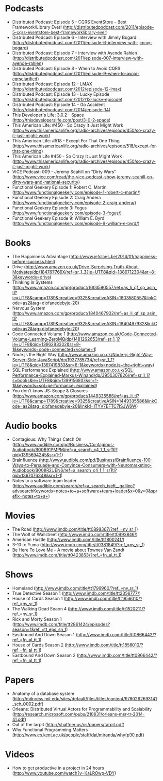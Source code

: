 # Podcasts

- Distributed Podcast: Episode 5 - CQRS EventStore – Best Framework/Library Ever! (http://distributedpodcast.com/2011/episode-5-cqrs-eventstore-best-frameworklibrary-ever)
- Distributed Podcast: Episode 6 - Interview with Jimmy Bogard (http://distributedpodcast.com/2011/episode-6-interview-with-jimmy-bogard)
- Distributed Podcast: Episode 7 - Interview with Ayende Rahien (http://distributedpodcast.com/2011/episode-007-interview-with-ayende-rahien)
- Distributed Podcast: Episode 8 - When to Avoid CQRS (http://distributedpodcast.com/2011/episode-9-when-to-avoid-cqrsclarified)
- Distributed Podcast: Episode 12 - LMAX (http://distributedpodcast.com/2012/episode-12-lmax)
- Distributed Podcast: Episode 13 - Lucky Episode (http://distributedpodcast.com/2012/13-lucky-episode)
- Distributed Podcast: Episode 14 - Go Accident (http://distributedpodcast.com/2014/episode-14)
- This Developer's Life: 3.0.2 - Space (http://thisdeveloperslife.com/post/3-0-2-space)
- This American Life: #450 - So Crazy It Just Might Work (http://www.thisamericanlife.org/radio-archives/episode/450/so-crazy-it-just-might-work)
- This American Life: #518 - Except For That One Thing (http://www.thisamericanlife.org/radio-archives/episode/518/except-for-that-one-thing)
- This American Life #450 - So Crazy It Just Might Work (http://www.thisamericanlife.org/radio-archives/episode/450/so-crazy-it-just-might-work)
- VICE Podcast: 009 - Jeremy Scahill on "Dirty Wars" (http://www.vice.com/read/the-vice-podcast-show-jeremy-scahill-on-dirty-wars-and-national-security)
- Functional Geekery Episode 1: Robert C. Martin (http://www.functionalgeekery.com/episode-1-robert-c-martin/)
- Functional Geekery Episode 2: Craig Andera (http://www.functionalgeekery.com/episode-2-craig-andera/)
- Functional Geekery Episode 3: Fogus (http://www.functionalgeekery.com/episode-3-fogus/)
- Functional Geekery Episode 9: William E. Byrd (http://www.functionalgeekery.com/episode-9-william-e-byrd/)


# Books

- The Happinness Advantage (http://www.jefclaes.be/2014/01/happiness-before-success.html)
- Drive (http://www.amazon.co.uk/Drive-Surprising-Truth-About-Motivates/dp/184767769X/ref=sr_1_3?ie=UTF8&qid=1389712304&sr=8-3&keywords=drive)
- Thinking in Systems (http://www.amazon.com/gp/product/1603580557/ref=as_li_qf_sp_asin_tl?ie=UTF8&camp=1789&creative=9325&creativeASIN=1603580557&linkCode=as2&tag=diofanedebyje-20)
- Nervous System (http://www.amazon.com/gp/product/1840467932/ref=as_li_qf_sp_asin_tl?ie=UTF8&camp=1789&creative=9325&creativeASIN=1840467932&linkCode=as2&tag=diofanedebyje-20)
- Code Connected Volume 1 (http://www.amazon.co.uk/Code-Connected-Volume-Learning-ZeroMQ/dp/1481262653/ref=sr_1_1?ie=UTF8&qid=1396283302&sr=8-1&keywords=code+connected+volume+1)
- Node.js the Right Way (http://www.amazon.co.uk/Node-js-Right-Way-Server-Side-JavaScript/dp/1937785734/ref=sr_1_1?ie=UTF8&qid=1397419833&sr=8-1&keywords=node.js+the+right+way)
- SQL Performance Explained (http://www.amazon.co.uk/SQL-Performance-Explained-Markus-Winand/dp/3950307826/ref=sr_1_1?s=books&ie=UTF8&qid=1399156807&sr=1-1&keywords=sql+performance+explained)
- You don't know JS: Scope & Closures (http://www.amazon.com/gp/product/1449335586/ref=as_li_tl?ie=UTF8&camp=1789&creative=9325&creativeASIN=1449335586&linkCode=as2&tag=diofanedebyje-20&linkId=ITYV7EFTC7ISJW6W) 

# Audio books

- Contagious: Why Things Catch On (http://www.audible.com/pd/Business/Contagious-Audiobook/B00B91PMPM/ref=a_search_c4_1_1_srTtl?qid=1395694245&sr=1-1)
- Brainfluence (http://www.audible.com/pd/Business/Brainfluence-100-Ways-to-Persuade-and-Convince-Consumers-with-Neuromarketing-Audiobook/B008R2UEN6/ref=a_search_c4_1_1_srTtl?qid=1397076348&sr=1-1)
- Notes to a software team leader (http://www.audible.com/search/ref=a_search_tseft__galileo?advsearchKeywords=notes+to+a+software+team+leader&x=0&y=0&sprefix=notes+to+a+)

# Movies

- The Road (http://www.imdb.com/title/tt0898367/?ref_=nv_sr_1)
- The Wolf of Wallstreet (http://www.imdb.com/title/tt0993846/)
- American Hustle (http://www.imdb.com/title/tt1800241/)
- 3-10 to Yuma (http://www.imdb.com/title/tt0381849/?ref_=nv_sr_1)
- Be Here To Love Me - A movie about Townes Van Zandt (http://www.imdb.com/title/tt0423853/?ref_=fn_al_tt_1)

# Shows

- Homeland (http://www.imdb.com/title/tt1796960/?ref_=nv_sr_1)
- True Detective Season 1 (http://www.imdb.com/title/tt2356777/)
- House of Cards Season 1 (http://www.imdb.com/title/tt1856010/?ref_=nv_sr_1)
- The Walking Dead Seaon 4 (http://www.imdb.com/title/tt1520211/?ref_=nv_sr_1)
- Rick and Morty Season 1 (http://www.imdb.com/title/tt2861424/episodes?season=1&ref_=tt_eps_sn_1)
- Eastbound And Down Season 1 (http://www.imdb.com/title/tt0866442/?ref_=fn_al_tt_1)
- House of Cards Season 2 (http://www.imdb.com/title/tt1856010/?ref_=fn_al_tt_1)
- Eastbound And Down Season 2 (http://www.imdb.com/title/tt0866442/?ref_=fn_al_tt_1)


# Papers

- Anatomy of a database system (http://mitpress.mit.edu/sites/default/files/titles/content/9780262693141_sch_0002.pdf)
- Orleans: Distributed Virtual Actors for Programmability and Scalability (http://research.microsoft.com/pubs/210931/orleans-msr-tr-2014-41.pdf)
- Out of the tarpit (http://shaffner.us/cs/papers/tarpit.pdf)
- Why Functional Programming Matters (http://www.cs.kent.ac.uk/people/staff/dat/miranda/whyfp90.pdf)

# Videos

- How to get productive in a project in 24 hours (http://www.youtube.com/watch?v=KaLROwp-VDY)
